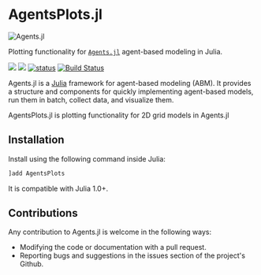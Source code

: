 # AgentsPlots.jl

![Agents.jl](https://github.com/JuliaDynamics/JuliaDynamics/blob/master/videos/agents/agents_logo.gif?raw=true)

Plotting functionality for [`Agents.jl`](https://github.com/JuliaDynamics/Agents.jl) agent-based modeling in Julia.

[![](https://img.shields.io/badge/docs-stable-blue.svg)](https://JuliaDynamics.github.io/Agents.jl/stable)
[![](https://img.shields.io/badge/docs-latest-blue.svg)](https://JuliaDynamics.github.io/Agents.jl/dev)
[![status](http://joss.theoj.org/papers/11ec21a6bb0a6e9992c07f26a601d580/status.svg)](http://joss.theoj.org/papers/11ec21a6bb0a6e9992c07f26a601d580)
[![Build Status](https://travis-ci.org/JuliaDynamics/AgentsPlots.jl.svg?branch=master)](https://travis-ci.org/JuliaDynamics/AgentsPlots.jl)

Agents.jl is a [Julia](https://julialang.org/) framework for agent-based modeling (ABM). It provides a structure and components for quickly implementing agent-based models, run them in batch, collect data, and visualize them.

AgentsPlots.jl is plotting functionality for 2D grid models in Agents.jl


## Installation

Install using the following command inside Julia:

```julia
]add AgentsPlots
```

It is compatible with Julia 1.0+.


## Contributions

Any contribution to Agents.jl is welcome in the following ways:

  * Modifying the code or documentation with a pull request.
  * Reporting bugs and suggestions in the issues section of the project's Github.
